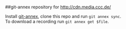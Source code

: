 ##git-annex repository for http://cdn.media.ccc.de/

Install [git-annex](https://git-annex.branchable.com/), clone this repo and run `git annex sync`.  
To download a recording run `git annex get $file`.

